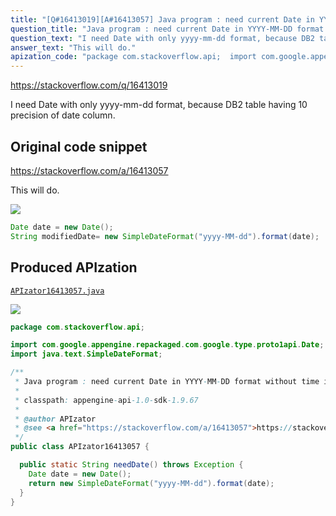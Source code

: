 ```yaml
---
title: "[Q#16413019][A#16413057] Java program : need current Date in YYYY-MM-DD format without time in Date datatype"
question_title: "Java program : need current Date in YYYY-MM-DD format without time in Date datatype"
question_text: "I need Date with only yyyy-mm-dd format, because DB2 table having 10 precision of date column."
answer_text: "This will do."
apization_code: "package com.stackoverflow.api;  import com.google.appengine.repackaged.com.google.type.proto1api.Date; import java.text.SimpleDateFormat;  /**  * Java program : need current Date in YYYY-MM-DD format without time in Date datatype  *  * classpath: appengine-api-1.0-sdk-1.9.67  *  * @author APIzator  * @see <a href=\"https://stackoverflow.com/a/16413057\">https://stackoverflow.com/a/16413057</a>  */ public class APIzator16413057 {    public static String needDate() throws Exception {     Date date = new Date();     return new SimpleDateFormat(\"yyyy-MM-dd\").format(date);   } }"
---
```


https://stackoverflow.com/q/16413019

I need Date with only yyyy-mm-dd format, because DB2 table having 10 precision of date column.



## Original code snippet

https://stackoverflow.com/a/16413057

This will do.

<div class="code-logo"><img src="/stackoverflow.png" /></div>

```java
Date date = new Date();
String modifiedDate= new SimpleDateFormat("yyyy-MM-dd").format(date);
```

## Produced APIzation

[`APIzator16413057.java`](https://github.com/pasqualesalza/apization-temp-data/raw/master/search/APIzator16413057.java)

<div class="code-logo"><img src="/apizator.png" /></div>

```java
package com.stackoverflow.api;

import com.google.appengine.repackaged.com.google.type.proto1api.Date;
import java.text.SimpleDateFormat;

/**
 * Java program : need current Date in YYYY-MM-DD format without time in Date datatype
 *
 * classpath: appengine-api-1.0-sdk-1.9.67
 *
 * @author APIzator
 * @see <a href="https://stackoverflow.com/a/16413057">https://stackoverflow.com/a/16413057</a>
 */
public class APIzator16413057 {

  public static String needDate() throws Exception {
    Date date = new Date();
    return new SimpleDateFormat("yyyy-MM-dd").format(date);
  }
}

```